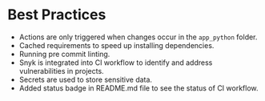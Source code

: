 # Best Practices

- Actions are only triggered when changes occur in the `app_python` folder.
- Cached requirements to speed up installing dependencies.
- Running pre commit linting.
- Snyk is integrated into CI workflow to identify and address vulnerabilities in projects.
- Secrets are used to store sensitive data.
- Added status badge in README.md file to see the status of CI workflow.
